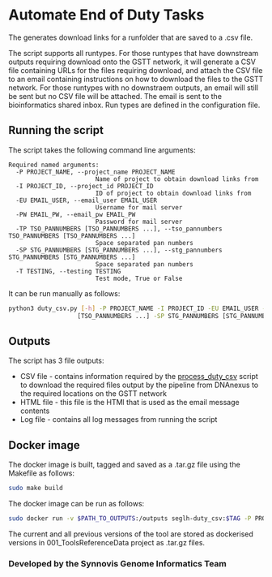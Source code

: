 # Automate End of Duty Tasks

The generates download links for a runfolder that are saved to a .csv file.

The script supports all runtypes. For those runtypes that have downstream outputs requiring download onto the GSTT network, it will generate a CSV file containing URLs for the files requiring download, and attach the CSV file to an email containing instructions on how to download the files to the GSTT network. For those runtypes with no downstraem outputs, an email will still be sent but no CSV file will be attached. The email is sent to the bioinformatics shared inbox. Run types are defined in the configuration file.

## Running the script

The script takes the following command line arguments:

```
Required named arguments:
  -P PROJECT_NAME, --project_name PROJECT_NAME
                        Name of project to obtain download links from
  -I PROJECT_ID, --project_id PROJECT_ID
                        ID of project to obtain download links from
  -EU EMAIL_USER, --email_user EMAIL_USER
                        Username for mail server
  -PW EMAIL_PW, --email_pw EMAIL_PW
                        Password for mail server
  -TP TSO_PANNUMBERS [TSO_PANNUMBERS ...], --tso_pannumbers TSO_PANNUMBERS [TSO_PANNUMBERS ...]
                        Space separated pan numbers
  -SP STG_PANNUMBERS [STG_PANNUMBERS ...], --stg_pannumbers STG_PANNUMBERS [STG_PANNUMBERS ...]
                        Space separated pan numbers
  -T TESTING, --testing TESTING
                        Test mode, True or False
```

It can be run manually as follows:

```bash
python3 duty_csv.py [-h] -P PROJECT_NAME -I PROJECT_ID -EU EMAIL_USER -PW EMAIL_PW -TP TSO_PANNUMBERS
                   [TSO_PANNUMBERS ...] -SP STG_PANNUMBERS [STG_PANNUMBERS ...] -T TESTING
```

## Outputs

The script has 3 file outputs:
* CSV file - contains information required by the [process_duty_csv](https://github.com/moka-guys/Automate_Duty_Process_CSV) script to download the required files output by the pipeline from DNAnexus to the required locations on the GSTT network
* HTML file - this file is the HTMl that is used as the email message contents
* Log file - contains all log messages from running the script

## Docker image

The docker image is built, tagged and saved as a .tar.gz file using the Makefile as follows:

```bash
sudo make build
```

The docker image can be run as follows:

```bash
sudo docker run -v $PATH_TO_OUTPUTS:/outputs seglh-duty_csv:$TAG -P PROJECT_NAME -I PROJECT_ID -A AUTH_TOKEN -EU EMAIL_USER -PW EMAIL_PW -TP TSO_PANNUMBER TSO_PANNUMBER TSO_PANNUMBER
```

The current and all previous versions of the tool are stored as dockerised versions in 001_ToolsReferenceData project as .tar.gz files.

### Developed by the Synnovis Genome Informatics Team
